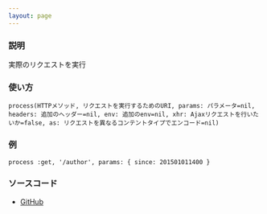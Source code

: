```yaml
---
layout: page
---
```


### 説明

実際のリクエストを実行

### 使い方

    process(HTTPメソッド, リクエストを実行するためのURI, params: パラメータ=nil, headers: 追加のヘッダー=nil, env: 追加のenv=nil, xhr: Ajaxリクエストを行いたいか=false, as: リクエストを異なるコンテントタイプでエンコード=nil)

### 例

    process :get, '/author', params: { since: 201501011400 }

### ソースコード

- [GitHub](https://github.com/rails/rails/blob/984c3ef2775781d47efa9f541ce570daa2434a80/actionpack/lib/action_dispatch/testing/integration.rb#L220)
